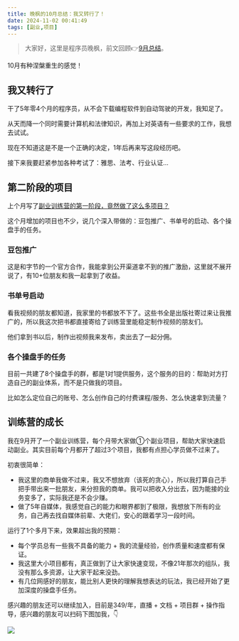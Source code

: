 ```yaml
---
title: 晚枫的10月总结：我又转行了！
date: 2024-11-02 00:41:49
tags: [副业,项目]
---
```


> 大家好，这里是程序员晚枫，前文回顾👉[9月总结](https://mp.weixin.qq.com/s/rKirSg9GmH1IPAywLb7nuA)。

10月有种涅槃重生的感觉！

## 我又转行了

干了5年零4个月的程序员，从不会下载编程软件到自动驾驶的开发，我知足了。

从天而降一个同时需要计算机和法律知识，再加上对英语有一些要求的工作，我想去试试。

现在不知道这是不是一个正确的决定，1年后再来写这段经历吧。

接下来我要赶紧参加各种考试了：雅思、法考、行业认证...




## 第二阶段的项目

上个月写了[副业训练营的第一阶段，竟然做了这么多项目？](https://mp.weixin.qq.com/s/LlCoPwi6_Xa9b9tgMOOGUg)

这个月增加的项目也不少，说几个深入带做的：豆包推广、书单号的启动、各个操盘手的任务。

### 豆包推广

这是和字节的一个官方合作，我能拿到公开渠道拿不到的推广激励，这里就不展开说了，有10+位朋友和我一起拿到了收益。

### 书单号启动

看我视频的朋友都知道，我家里的书都放不下了。这些书全是出版社寄过来让我推广的，所以我这次把书都直接寄给了训练营里能稳定制作视频的朋友们。

他们拿到书以后，制作出视频我来发布，卖出去了一起分佣。

### 各个操盘手的任务

目前一共建了8个操盘手的群，都是1对1提供服务，这个服务的目的：帮助对方打造自己的副业体系，而不是只做我的项目。

比如怎么定位自己的账号、怎么创作自己的付费课程/服务、怎么快速拿到流量？



## 训练营的成长

我在9月开了一个副业训练营，每个月带大家做①个副业项目，帮助大家快速启动副业。其实目前每个月都开了超过3个项目，我都有点担心学员做不过来了。

初衷很简单：

- 我这里的商单我做不过来，我又不想放弃（该死的贪心），所以我打算自己手把手带出来一批朋友，来分担我的商单。我可以把收入分出去，因为能接的业务变多了，实际我还是不会少赚。
- 做了5年自媒体，我感觉自己的能力和眼界都到了极限，我想放下所有的业务，自己再去找自媒体前辈、大佬们，安心的跟着学习一段时间。

运行了1个多月下来，效果超出我的预期：

- 每个学员总有一些我不具备的能力 + 我的流量经验，创作质量和速度都有保证。
- 我这里大小项目都有，真正做到了让大家快速变现，不像21年那次的组队，我没有那么多资源，让大家干起来没劲。
- 有几位网感好的朋友，能比别人更快的理解我想表达的玩法，我已经开始了更加深度的操盘手任务。

感兴趣的朋友还可以继续加入，目前是349/年，直播 + 文档 + 项目群 + 操作指导，感兴趣的朋友可以扫码下图加我，👇

![](https://www.python-office.com/assets/img/wechat.c27aec60.jpg)